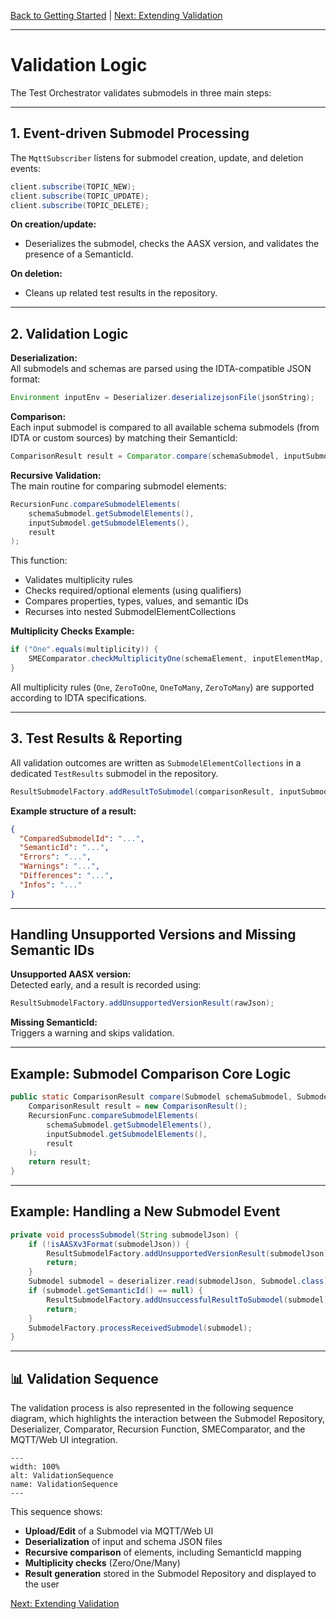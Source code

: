 [Back to Getting Started](getting_started.md) | [Next: Extending Validation](extending.md)

---

# Validation Logic

The Test Orchestrator validates submodels in three main steps:

---

## 1. Event-driven Submodel Processing

The `MqttSubscriber` listens for submodel creation, update, and deletion events:

```java
client.subscribe(TOPIC_NEW);
client.subscribe(TOPIC_UPDATE);
client.subscribe(TOPIC_DELETE);
```

**On creation/update:**
- Deserializes the submodel, checks the AASX version, and validates the presence of a SemanticId.

**On deletion:**
- Cleans up related test results in the repository.

---

## 2. Validation Logic

**Deserialization:**  
All submodels and schemas are parsed using the IDTA-compatible JSON format:

```java
Environment inputEnv = Deserializer.deserializejsonFile(jsonString);
```

**Comparison:**  
Each input submodel is compared to all available schema submodels (from IDTA or custom sources) by matching their SemanticId:

```java
ComparisonResult result = Comparator.compare(schemaSubmodel, inputSubmodel);
```

**Recursive Validation:**  
The main routine for comparing submodel elements:

```java
RecursionFunc.compareSubmodelElements(
    schemaSubmodel.getSubmodelElements(),
    inputSubmodel.getSubmodelElements(),
    result
);
```

This function:
- Validates multiplicity rules
- Checks required/optional elements (using qualifiers)
- Compares properties, types, values, and semantic IDs
- Recurses into nested SubmodelElementCollections

**Multiplicity Checks Example:**

```java
if ("One".equals(multiplicity)) {
    SMEComparator.checkMultiplicityOne(schemaElement, inputElementMap, result);
}
```

All multiplicity rules (`One`, `ZeroToOne`, `OneToMany`, `ZeroToMany`) are supported according to IDTA specifications.

---

## 3. Test Results & Reporting

All validation outcomes are written as `SubmodelElementCollections` in a dedicated `TestResults` submodel in the repository.

```java
ResultSubmodelFactory.addResultToSubmodel(comparisonResult, inputSubmodel);
```

**Example structure of a result:**

```json
{
  "ComparedSubmodelId": "...",
  "SemanticId": "...",
  "Errors": "...",
  "Warnings": "...",
  "Differences": "...",
  "Infos": "..."
}
```

---

## Handling Unsupported Versions and Missing Semantic IDs

**Unsupported AASX version:**  
Detected early, and a result is recorded using:

```java
ResultSubmodelFactory.addUnsupportedVersionResult(rawJson);
```

**Missing SemanticId:**  
Triggers a warning and skips validation.

---

## Example: Submodel Comparison Core Logic

```java
public static ComparisonResult compare(Submodel schemaSubmodel, Submodel inputSubmodel) {
    ComparisonResult result = new ComparisonResult();
    RecursionFunc.compareSubmodelElements(
        schemaSubmodel.getSubmodelElements(),
        inputSubmodel.getSubmodelElements(),
        result
    );
    return result;
}
```

---

## Example: Handling a New Submodel Event

```java
private void processSubmodel(String submodelJson) {
    if (!isAASXv3Format(submodelJson)) {
        ResultSubmodelFactory.addUnsupportedVersionResult(submodelJson);
        return;
    }
    Submodel submodel = deserializer.read(submodelJson, Submodel.class);
    if (submodel.getSemanticId() == null) {
        ResultSubmodelFactory.addUnsuccessfulResultToSubmodel(submodel);
        return;
    }
    SubmodelFactory.processReceivedSubmodel(submodel);
}
```
---

## 📊 Validation Sequence

The validation process is also represented in the following sequence diagram, which highlights the interaction between the Submodel Repository, Deserializer, Comparator, Recursion Function, SMEComparator, and the MQTT/Web UI integration.

```{figure} ./images/ValidationSequence.pdf
---
width: 100%
alt: ValidationSequence
name: ValidationSequence
---
```

This sequence shows:
- **Upload/Edit** of a Submodel via MQTT/Web UI  
- **Deserialization** of input and schema JSON files  
- **Recursive comparison** of elements, including SemanticId mapping  
- **Multiplicity checks** (Zero/One/Many)  
- **Result generation** stored in the Submodel Repository and displayed to the user


[Next: Extending Validation](extending.md)
